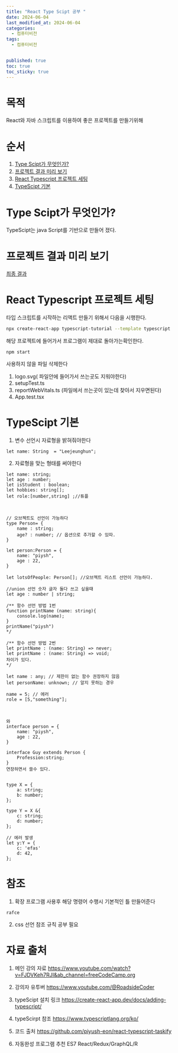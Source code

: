 ```yaml
---
title: "React Type Scipt 공부 "
date: 2024-06-04
last_modified_at: 2024-06-04
categories:
  - 컴퓨터비전
tags:
  - 컴퓨터비전


published: true
toc: true
toc_sticky: true
---
```


# 목적
React와 자바 스크립트를 이용하여 좋은 프로젝트를 만들기위해


# 순서
1. [Type Scipt가 무엇인가?](#type-scipt가-무엇인가)
2. [프로젝트 결과 미리 보기](#프로젝트-결과-미리-보기)
3. [React Typescript 프로젝트 세팅](#react-typescript-프로젝트-세팅)
4. [TypeScipt 기본](#TypeScipt-기본)
#  Type Scipt가 무엇인가?

TypeScipt는 java Script를 기반으로 만들어 졌다.

# 프로젝트 결과 미리 보기
[최종 결과 ](/assets/img/React/1%EA%B0%95%20%EC%98%81%EC%83%81.png)


# React Typescript 프로젝트 세팅

 타입 스크립트를 시작하는 리액트 만들기 위해서 다음을 시행한다.
```sh
npx create-react-app typescript-tutorial --template typescript
```

 해당 프로젝트에 들어가서 프로그램이 제대로 돌아가는확인한다.

 ```
 npm start
 ```

 사용하지 않을 파일 삭제한다
 1. logo.svg( 파일안에 들어가서 쓰는곳도 지워야한다)
 2. setupTest.ts
 3. reportWebVitals.ts (파일에서 쓰는곳이 있는데 찾아서 지우면된다)
 4. App.test.tsx

# TypeScipt 기본
1. 변수 선언시 자료형을 밝혀줘야한다

``` Ts
let name: String  = "Leejeunghun";
```

2. 자료형을 맞는 형태를 써야한다

```Ts
let name: string;
let age : number;
let isStudent : boolean;
let hobbies: string[]; 
let role:[number,string] ;//튜플



// 오브젝트도 선언이 가능하다
type Person= {
    name : string;
    age? : number; // 옵션으로 추가할 수 있따.
}

let person:Person = {
    name: "piysh",
    age : 22,
}

let lotsOfPeople: Person[]; //오브젝트 리스트 선언이 가능하다.

//union 선언 숫자 글자 둘다 쓰고 싶을때
let age : number | string;

/** 함수 선언 방법 1번
function printName (name: string){
    console.log(name);
}
printName("piysh")
*/

/** 함수 선언 방법 2번 
let printName : (name: String) => never;
let printName : (name: String) => void;
차이가 있다.
*/

let name : any; // 제한이 없는 함수 권장하지 않음 
let personName: unknown; // 알지 못하는 경우

name = 5; // 에러
role = [5,"something"];



와
interface person = {
    name: "piysh",
    age : 22,
}

interface Guy extends Person {
    Profession:string;
}
연장하면서 쓸수 있다.


type X = {
    a: string;
    b: number;
};

type Y = X &{
    c: string;
    d: number;
};

// 에러 발생
let y:Y = { 
    c: 'efas'
    d: 42,
};

```


# 참조
 1. 확장 프로그램 사용후 해당 명령어 수행시 기본적인 틀 만들어준다
```
rafce

```
2. css 선언 참조 규칙 공부 필요


# 자료 출처
1. 메인 강의 자료
https://www.youtube.com/watch?v=FJDVKeh7RJI&ab_channel=freeCodeCamp.org

2. 강의자 유투버
https://www.youtube.com/@RoadsideCoder

3. typeScipt 설치 링크
https://create-react-app.dev/docs/adding-typescript/

4. typeScirpt 참조
https://www.typescriptlang.org/ko/

5. 코드 출처
https://github.com/piyush-eon/react-typescript-taskify

6. 자동완성 프로그램 추천
ES7 React/Redux/GraphQL/R